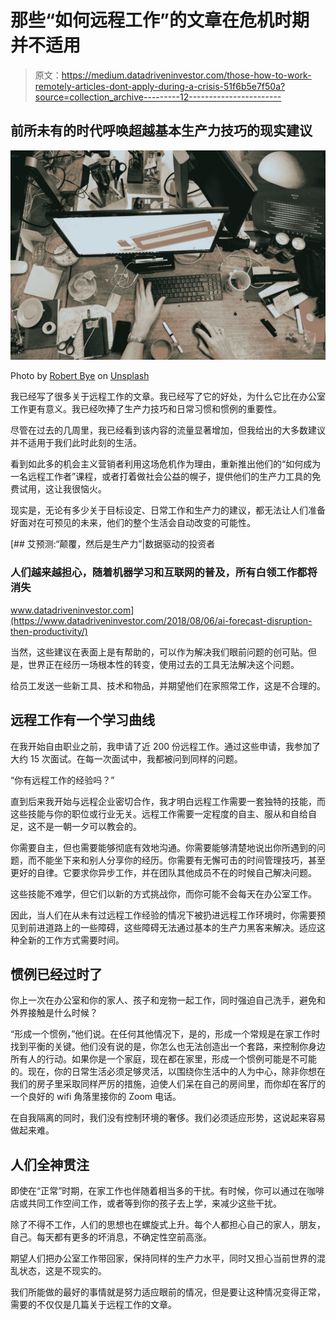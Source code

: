# 那些“如何远程工作”的文章在危机时期并不适用

> 原文：<https://medium.datadriveninvestor.com/those-how-to-work-remotely-articles-dont-apply-during-a-crisis-51f6b5e7f50a?source=collection_archive---------12----------------------->

## 前所未有的时代呼唤超越基本生产力技巧的现实建议

![](img/16f88ca8808bc84cbdd68fbfefe77424.png)

Photo by [Robert Bye](https://unsplash.com/@robertbye?utm_source=medium&utm_medium=referral) on [Unsplash](https://unsplash.com?utm_source=medium&utm_medium=referral)

我已经写了很多关于远程工作的文章。我已经写了它的好处，为什么它比在办公室工作更有意义。我已经吹捧了生产力技巧和日常习惯和惯例的重要性。

尽管在过去的几周里，我已经看到该内容的流量显著增加，但我给出的大多数建议并不适用于我们此时此刻的生活。

看到如此多的机会主义营销者利用这场危机作为理由，重新推出他们的“如何成为一名远程工作者”课程，或者打着做社会公益的幌子，提供他们的生产力工具的免费试用，这让我很恼火。

现实是，无论有多少关于目标设定、日常工作和生产力的建议，都无法让人们准备好面对在可预见的未来，他们的整个生活会自动改变的可能性。

[](https://www.datadriveninvestor.com/2018/08/06/ai-forecast-disruption-then-productivity/) [## 艾预测:“颠覆，然后是生产力”|数据驱动的投资者

### 人们越来越担心，随着机器学习和互联网的普及，所有白领工作都将消失

www.datadriveninvestor.com](https://www.datadriveninvestor.com/2018/08/06/ai-forecast-disruption-then-productivity/) 

当然，这些建议在表面上是有帮助的，可以作为解决我们眼前问题的创可贴。但是，世界正在经历一场根本性的转变，使用过去的工具无法解决这个问题。

给员工发送一些新工具、技术和物品，并期望他们在家照常工作，这是不合理的。

## 远程工作有一个学习曲线

在我开始自由职业之前，我申请了近 200 份远程工作。通过这些申请，我参加了大约 15 次面试。在每一次面试中，我都被问到同样的问题。

“你有远程工作的经验吗？”

直到后来我开始与远程企业密切合作，我才明白远程工作需要一套独特的技能，而这些技能与你的职位或行业无关。远程工作需要一定程度的自主、服从和自给自足，这不是一朝一夕可以教会的。

你需要自主，但也需要能够彻底有效地沟通。你需要能够清楚地说出你所遇到的问题，而不能坐下来和别人分享你的经历。你需要有无懈可击的时间管理技巧，甚至更好的自律。它要求你异步工作，并在团队其他成员不在的时候自己解决问题。

这些技能不难学，但它们以新的方式挑战你，而你可能不会每天在办公室工作。

因此，当人们在从未有过远程工作经验的情况下被扔进远程工作环境时，你需要预见到前进道路上的一些障碍，这些障碍无法通过基本的生产力黑客来解决。适应这种全新的工作方式需要时间。

## 惯例已经过时了

你上一次在办公室和你的家人、孩子和宠物一起工作，同时强迫自己洗手，避免和外界接触是什么时候？

“形成一个惯例，”他们说。在任何其他情况下，是的，形成一个常规是在家工作时找到平衡的关键。他们没有说的是，你怎么也无法创造出一个套路，来控制你身边所有人的行动。如果你是一个家庭，现在都在家里，形成一个惯例可能是不可能的。现在，你的日常生活必须足够灵活，以围绕你生活中的人为中心，除非你想在我们的房子里采取同样严厉的措施，迫使人们呆在自己的房间里，而你却在客厅的一个良好的 wifi 角落里接你的 Zoom 电话。

在自我隔离的同时，我们没有控制环境的奢侈。我们必须适应形势，这说起来容易做起来难。

## 人们全神贯注

即使在“正常”时期，在家工作也伴随着相当多的干扰。有时候，你可以通过在咖啡店或共同工作空间工作，或者等到你的孩子去上学，来减少这些干扰。

除了不得不工作，人们的思想也在螺旋式上升。每个人都担心自己的家人，朋友，自己。每天都有更多的坏消息，不确定性空前高涨。

期望人们把办公室工作带回家，保持同样的生产力水平，同时又担心当前世界的混乱状态，这是不现实的。

我们所能做的最好的事情就是努力适应眼前的情况，但是要让这种情况变得正常，需要的不仅仅是几篇关于远程工作的文章。
